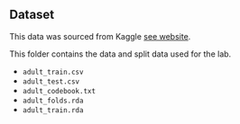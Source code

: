 ## Dataset

This data was sourced from Kaggle [see website](https://www.kaggle.com/datasets/uciml/adult-census-income/data).

This folder contains the data and split data used for the lab.

- `adult_train.csv`
- `adult_test.csv`
- `adult_codebook.txt`
- `adult_folds.rda`
- `adult_train.rda`
